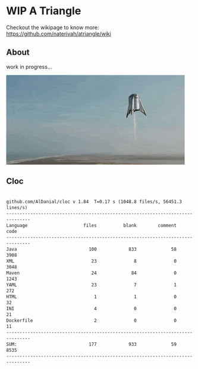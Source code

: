 # WIP A Triangle

  Checkout the wikipage to know more: https://github.com/naterivah/atriangle/wiki

  ## About
  work in progress...

  ![Screenshot](./docs/starhopper.gif?raw=true?style=center)

  ## Cloc 
 ``` 
 
github.com/AlDanial/cloc v 1.84  T=0.17 s (1048.8 files/s, 56451.3 lines/s)
-------------------------------------------------------------------------------
Language                     files          blank        comment           code
-------------------------------------------------------------------------------
Java                           100            833             58           3908
XML                             23              8              0           3048
Maven                           24             84              0           1243
YAML                            23              7              1            272
HTML                             1              1              0             32
INI                              4              0              0             21
Dockerfile                       2              0              0             11
-------------------------------------------------------------------------------
SUM:                           177            933             59           8535
------------------------------------------------------------------------------- 
 ```
